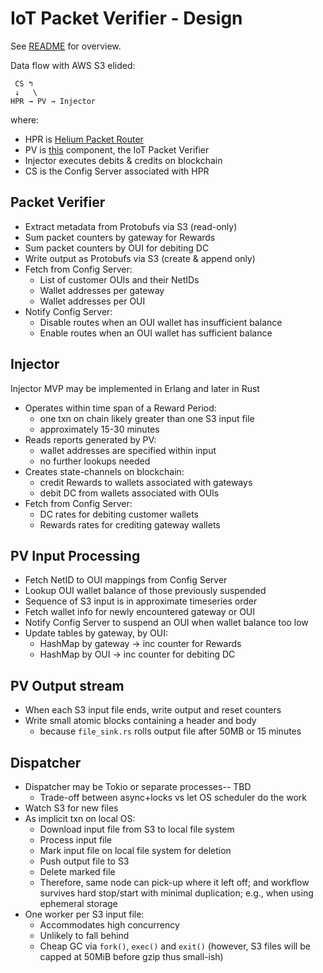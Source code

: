 # IoT Packet Verifier - Design

See [README](../README.md) for overview.

Data flow with AWS S3 elided:

```
 CS ↰
 ↓   \
HPR → PV → Injector
```

where:

- HPR is [Helium Packet Router](https://github.com/helium/helium-packet-router/)
- PV is [this](..) component, the IoT Packet Verifier
- Injector executes debits & credits on blockchain
- CS is the Config Server associated with HPR

## Packet Verifier

- Extract metadata from Protobufs via S3 (read-only)
- Sum packet counters by gateway for Rewards
- Sum packet counters by OUI for debiting DC
- Write output as Protobufs via S3 (create & append only)
- Fetch from Config Server:
  + List of customer OUIs and their NetIDs
  + Wallet addresses per gateway
  + Wallet addresses per OUI
- Notify Config Server:
  + Disable routes when an OUI wallet has insufficient balance
  + Enable routes when an OUI wallet has sufficient balance

## Injector

Injector MVP may be implemented in Erlang and later in Rust

- Operates within time span of a Reward Period:
  + one txn on chain likely greater than one S3 input file
  + approximately 15-30 minutes
- Reads reports generated by PV:
  + wallet addresses are specified within input
  + no further lookups needed
- Creates state-channels on blockchain:
  + credit Rewards to wallets associated with gateways
  + debit DC from wallets associated with OUIs
- Fetch from Config Server:
  + DC rates for debiting customer wallets
  + Rewards rates for crediting gateway wallets

## PV Input Processing

- Fetch NetID to OUI mappings from Config Server
- Lookup OUI wallet balance of those previously suspended
- Sequence of S3 input is in approximate timeseries order
- Fetch wallet info for newly encountered gateway or OUI
- Notify Config Server to suspend an OUI when wallet balance too low
- Update tables by gateway, by OUI:
  + HashMap by gateway -> inc counter for Rewards
  + HashMap by OUI -> inc counter for debiting DC

## PV Output stream

- When each S3 input file ends, write output and reset counters
- Write small atomic blocks containing a header and body
  + because `file_sink.rs` rolls output file after 50MB or 15 minutes

## Dispatcher

- Dispatcher may be Tokio or separate processes-- TBD
  + Trade-off between async+locks vs let OS scheduler do the work
- Watch S3 for new files
- As implicit txn on local OS:
  + Download input file from S3 to local file system
  + Process input file
  + Mark input file on local file system for deletion
  + Push output file to S3
  + Delete marked file
  + Therefore, same node can pick-up where it left off; and
    workflow survives hard stop/start with minimal duplication;
    e.g., when using ephemeral storage
- One worker per S3 input file:
  + Accommodates high concurrency
  + Unlikely to fall behind
  + Cheap GC via `fork()`, `exec()` and `exit()`
    (however, S3 files will be capped at 50MiB before gzip thus small-ish)
